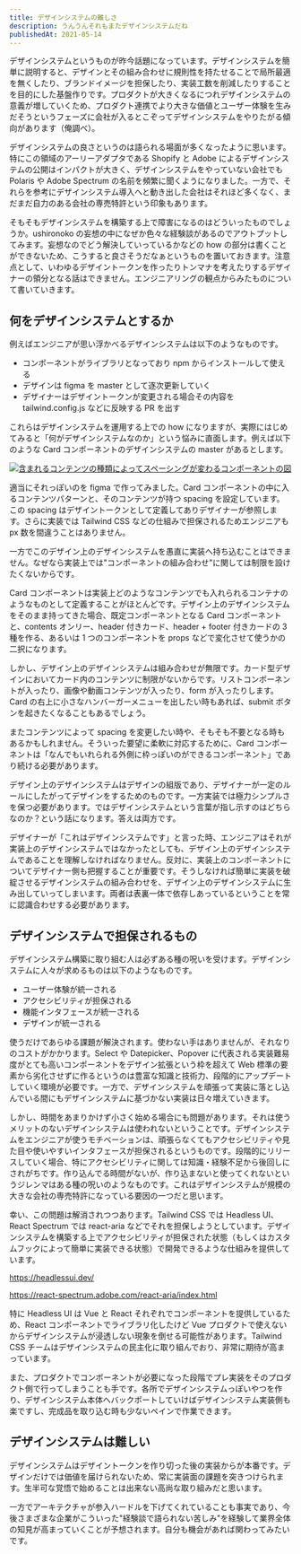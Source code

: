 ```yaml
---
title: デザインシステムの難しさ
description: うんうんそれもまたデザインシステムだね
publishedAt: 2021-05-14
---
```


デザインシステムというものが昨今話題になっています。デザインシステムを簡単に説明すると、デザインとその組み合わせに規則性を持たせることで局所最適を無くしたり、ブランドイメージを担保したり、実装工数を削減したりすることを目的にした基盤作りです。プロダクトが大きくなるにつれデザインシステムの意義が増していくため、プロダクト連携でより大きな価値とユーザー体験を生みだそうというフェーズに会社が入るとこぞってデザインシステムをやりたがる傾向があります（俺調べ）。

デザインシステムの良さというのは語られる場面が多くなったように思います。特にこの領域のアーリーアダプタである Shopify と Adobe によるデザインシステムの公開はインパクトが大きく、デザインシステムをやっていない会社でも Polaris や Adobe Spectrum の名前を頻繁に聞くようになりました。一方で、それらを参考にデザインシステム導入へと動き出した会社はそれほど多くなく、まだまだ自力のある会社の専売特許という印象もあります。

そもそもデザインシステムを構築する上で障害になるのはどういったものでしょうか。ushironoko の妄想の中になぜか色々な経験談があるのでアウトプットしてみます。妄想なのでどう解決していっているかなどの how の部分は書くことができないため、こうすると良さそうだなぁというものを置いておきます。注意点として、いわゆるデザイントークンを作ったりトンマナを考えたりするデザイナーの領分となる話はできません。エンジニアリングの観点からみたものについて書いていきます。

## 何をデザインシステムとするか

例えばエンジニアが思い浮かべるデザインシステムは以下のようなものです。

- コンポーネントがライブラリとなっており npm からインストールして使える
- デザインは figma を master として逐次更新していく
- デザイナーはデザイントークンが変更される場合その内容を tailwind.config.js などに反映する PR を出す

これらはデザインシステムを運用する上での how になりますが、実際にはじめてみると「何がデザインシステムなのか」という悩みに直面します。例えば以下のような Card コンポーネントのデザインシステムの master があるとします。

[![含まれるコンテンツの種類によってスペーシングが変わるコンポーネントの図](https://i.gyazo.com/dbd7df8ea6d5481bde999ee522261e04.png)](https://gyazo.com/dbd7df8ea6d5481bde999ee522261e04)

適当にそれっぽいのを figma で作ってみました。Card コンポーネントの中に入るコンテンツパターンと、そのコンテンツが持つ spacing を設定しています。この spacing はデザイントークンとして定義してありデザイナーが参照します。さらに実装では Tailwind CSS などの仕組みで担保されるためエンジニアも px 数を間違うことはありません。

一方でこのデザイン上のデザインシステムを愚直に実装へ持ち込むことはできません。なぜなら実装上では"コンポーネントの組み合わせ"に関しては制限を設けたくないからです。

Card コンポーネントは実装上どのようなコンテンツでも入れられるコンテナのようなものとして定義することがほとんどです。デザイン上のデザインシステムをそのまま持ってきた場合、既定コンポーネントとなる Card コンポーネントと、contents オンリー、header 付きカード、header + footer 付きカードの 3 種を作る、あるいは 1 つのコンポーネントを props などで変化させて使うかの二択になります。

しかし、デザイン上のデザインシステムは組み合わせが無限です。カード型デザインにおいてカード内のコンテンツに制限がないからです。リストコンポーネントが入ったり、画像や動画コンテンツが入ったり、form が入ったりします。Card の右上に小さなハンバーガーメニューを出したい時もあれば、submit ボタンを起きたくなることもあるでしょう。

またコンテンツによって spacing を変更したい時や、そもそも不要となる時もあるかもしれません。そういった要望に柔軟に対応するために、Card コンポーネントは「なんでもいれられる外側に枠っぽいのができるコンポーネント」であり続ける必要があります。

デザイン上のデザインシステムはデザインの組版であり、デザイナーが一定のルールにしたがってデザインをするためのものです。一方実装では極力シンプルさを保つ必要があります。ではデザインシステムという言葉が指し示すのはどちらなのか？という話になります。答えは両方です。

デザイナーが「これはデザインシステムです」と言った時、エンジニアはそれが実装上のデザインシステムではなかったとしても、デザイン上のデザインシステムであることを理解しなければなりません。反対に、実装上のコンポーネントについてデザイナー側も把握することが重要です。そうしなければ簡単に実装を破綻させるデザインシステムの組み合わせを、デザイン上のデザインシステムに生み出していってしまいます。両者は表裏一体で依存しあっているということを常に認識合わせする必要があります。

## デザインシステムで担保されるもの

デザインシステム構築に取り組む人は必ずある種の呪いを受けます。デザインシステムに人々が求めるものは以下のようなものです。

- ユーザー体験が統一される
- アクセシビリティが担保される
- 機能インタフェースが統一される
- デザインが統一される

使うだけであらゆる課題が解決されます。使わない手はありませんが、それなりのコストがかかります。Select や Datepicker、Popover に代表される実装難易度がとても高いコンポーネントをデザイン拡張という枠を超えて Web 標準の要素から劣化させずに作るというのは豊富な知識と技術力、段階的にアップデートしていく環境が必要です。一方で、デザインシステムを頑張って実装に落とし込んでいる間にもデザインシステムに基づかない実装は日々増えていきます。

しかし、時間をあまりかけず小さく始める場合にも問題があります。それは使うメリットのないデザインシステムは使われないということです。デザインシステムをエンジニアが使うモチベーションは、頑張らなくてもアクセシビリティや見た目や使いやすいインタフェースが担保されるというものです。段階的にリリースしていく場合、特にアクセシビリティに関しては知識・経験不足から後回しにされがちです。作り込んでる時間がないが、作り込まないと使ってくれないというジレンマはある種の呪いのようなものです。これはデザインシステムが規模の大きな会社の専売特許になっている要因の一つだと思います。

幸い、この問題は解消されつつあります。Tailwind CSS では Headless UI、React Spectrum では react-aria などでそれを担保しようとしています。デザインシステムを構築する上でアクセシビリティが担保された状態（もしくはカスタムフックによって簡単に実装できる状態）で開発できるような仕組みを提供しています。

https://headlessui.dev/

https://react-spectrum.adobe.com/react-aria/index.html

特に Headless UI は Vue と React それぞれでコンポーネントを提供しているため、React コンポーネントでライブラリ化したけど Vue プロダクトで使えないからデザインシステムが浸透しない現象を倒せる可能性があります。Tailwind CSS チームはデザインシステムの民主化に取り組んでおり、非常に期待が高まっています。

また、プロダクトでコンポーネントが必要になった段階でプレ実装をそのプロダクト側で行ってしまうことも手です。各所でデザインシステムっぽいやつを作り、デザインシステム本体へバックポートしていけばデザインシステム実装側も楽ですし、完成品を取り込む時も少ないペインで作業できます。

## デザインシステムは難しい

デザインシステムはデザイントークンを作り切った後の実装からが本番です。デザインだけでは価値を届けられないため、常に実装面の課題を突きつけられます。生半可な覚悟で始めることは出来ない高尚な取り組みだと思います。

一方でアーキテクチャが参入ハードルを下げてくれていることも事実であり、今後さまざまな企業がこういった"経験談で語られない苦しみ"を経験して業界全体の知見が高まっていくことが予想されます。自分も機会があれば関わってみたいです。
